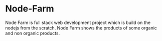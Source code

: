 # Node-Farm
Node Farm is full stack web development project which is build on the nodejs from the scratch.
Node Farm shows the products of some organic and non organic products.
